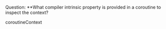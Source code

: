 Question:
**What compiler intrinsic property is provided in a coroutine to inspect the context?
<div class="hint">
  coroutineContext
</div>
